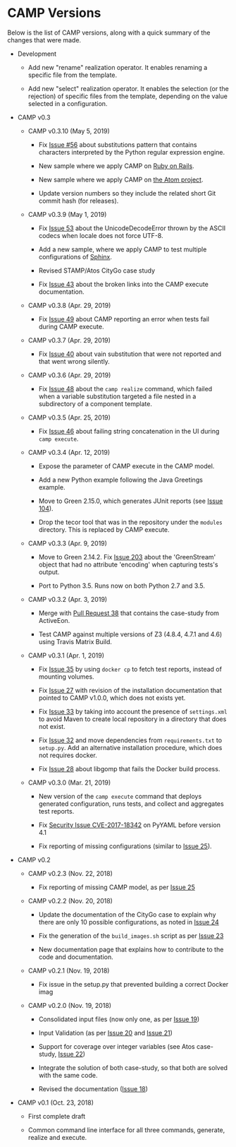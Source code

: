 # CAMP Versions

Below is the list of CAMP versions, along with a quick summary of the
changes that were made.

*   Development

    *   Add new "rename" realization operator. It enables renaming
        a specific file from the template.

    *   Add new "select" realization operator. It enables the
        selection (or the rejection) of specific files from the
        template, depending on the value selected in a configuration.

*   CAMP v0.3

    *   CAMP v0.3.10 (May 5, 2019)

        *   Fix [Issue
            #56](https://github.com/STAMP-project/camp/issues/53)
            about substitutions pattern that contains characters
            interpreted by the Python regular expression engine.

        *   New sample where we apply CAMP on [Ruby on
            Rails](https://github.com/STAMP-project/camp/issues/53).

        *   New sample where we apply CAMP on [the Atom
            project](https://github.com/atom/atom).

        *   Update version numbers so they include the related short Git
            commit hash (for releases).

    *   CAMP v0.3.9 (May 1, 2019)

        *   Fix [Issue
            53](https://github.com/STAMP-project/camp/issues/53) about
            the UnicodeDecodeError thrown by the ASCII codecs when
            locale does not force UTF-8.

        *   Add a new sample, where we apply CAMP to test multiple
            configurations of
            [Sphinx](https://github.com/sphinx-doc/sphinx.git).

        *   Revised STAMP/Atos CityGo case study

        *   Fix [Issue
            43](https://github.com/STAMP-project/camp/issues/43) about
            the broken links into the CAMP execute documentation.

    *   CAMP v0.3.8 (Apr. 29, 2019)

        *   Fix [Issue
            49](https://github.com/STAMP-project/camp/issues/49) about
            CAMP reporting an error when tests fail during CAMP
            execute.

    *   CAMP v0.3.7 (Apr. 29, 2019)

        *   Fix [Issue
            40](https://github.com/STAMP-project/camp/issues/40) about
            vain substitution that were not reported and that went wrong
            silently.

    *   CAMP v0.3.6 (Apr. 29, 2019)

        *   Fix [Issue
            48](https://github.com/STAMP-project/camp/issues/48) about
            the `camp realize` command, which failed when a variable
            substitution targeted a file nested in a subdirectory of a
            component template.

    *   CAMP v0.3.5 (Apr. 25, 2019)

        *   Fix [Issue
            46](https://github.com/STAMP-project/camp/issues/46) about
            failing string concatenation in the UI during `camp
            execute`.

    *   CAMP v0.3.4 (Apr. 12, 2019)

        *   Expose the parameter of CAMP execute in the CAMP model.

        *   Add a new Python example following the Java Greetings example.

        *   Move to Green 2.15.0, which generates JUnit reports (see
            [Issue 104](https://guthub.com/cleancut/green/issue/104)).

        *   Drop the tecor tool that was in the repository under the
            `modules` directory. This is replaced by CAMP execute.

    *   CAMP v0.3.3 (Apr. 9, 2019)

        *   Move to Green 2.14.2. Fix [Issue
            203](https://github.com/cleancut/green/issues/203) about the
            'GreenStream' object that had no attribute 'encoding' when
            capturing tests's output.

        *   Port to Python 3.5. Runs now on both Python 2.7 and 3.5.

    *   CAMP v0.3.2 (Apr. 3, 2019)

        *   Merge with [Pull Request
            38](https://github.com/STAMP-project/camp/pull/38) that
            contains the case-study from ActiveEon.

        *   Test CAMP against multiple versions of Z3 (4.8.4, 4.7.1 and
            4.6) using Travis Matrix Build.

    *   CAMP v0.3.1 (Apr. 1, 2019)

        *   Fix [Issue
            35](https://github.com/STAMP-project/camp/issues/35) by
            using `docker cp` to fetch test reports, instead of
            mounting volumes.

        *   Fix [Issue
            27](https://github.com/STAMP-project/camp/issues/27) with
            revision of the installation documentation that pointed to
            CAMP v1.0.0, which does not exists yet.

        *   Fix [Issue
            33](https://github.com/STAMP-project/camp/issues/33) by
            taking into account the presence of `settings.xml` to
            avoid Maven to create local repository in a directory that
            does not exist.

        *   Fix [Issue
            32](https://github.com/STAMP-project/camp/issues/32) and
            move dependencies from `requirements.txt` to
            `setup.py`. Add an alternative installation procedure,
            which does not requires docker.

        *   Fix [Issue
            28](https://github.com/STAMP-project/camp/issues/28) about
            libgomp that fails the Docker build process.

    *   CAMP v0.3.0 (Mar. 21, 2019)

        *   New version of the `camp execute` command that deploys
            generated configuration, runs tests, and collect and
            aggregates test reports.

        *   Fix [Security Issue
            CVE-2017-18342](https://nvd.nist.gov/vuln/detail/CVE-2017-18342)
            on PyYAML before version 4.1

	    *   Fix reporting of missing configurations (similar to [Issue
		    25](https://github.com/STAMP-project/camp/issues/25)).

*   CAMP v0.2

	*   CAMP v0.2.3 (Nov. 22, 2018)

		*   Fix reporting of missing CAMP model, as per [Issue
			25](https://github.com/STAMP-project/camp/issues/25)

	*  CAMP v0.2.2 (Nov. 20, 2018)

		*   Update the documentation of the CityGo case to explain why
			there are only 10 possible configurations, as noted in
			[Issue
			24](https://github.com/STAMP-project/camp/issues/24)

		*   Fix the generation of the `build_images.sh` script as per
			[Issue
			23](https://github.com/STAMP-project/camp/issues/23)

		*   New documentation page that explains how to contribute to
			the code and documentation.

	*   CAMP v0.2.1 (Nov. 19, 2018)

		*   Fix issue in the setup.py that prevented building a correct
			Docker imag

	*   CAMP v0.2.0 (Nov. 19, 2018)

		*   Consolidated input files (now only one, as per [Issue
			19](https://github.com/STAMP-project/camp/issues/19))

		*   Input Validation (as per [Issue
			20](https://github.com/STAMP-project/camp/issues/20) and
			[Issue 21](https://github.com/STAMP-project/camp/issues/21))

		*   Support for coverage over integer variables (see Atos case-study,
			[Issue 22](https://github.com/STAMP-project/camp/issues/22))

		*   Integrate the solution of both case-study, so that both are solved
			with the same code.

		*   Revised the documentation ([Issue
			18](https://github.com/STAMP-project/camp/issues/18))

*   CAMP v0.1 (Oct. 23, 2018)

	*    First complete draft

	*    Common command line interface for all three commands,
         generate, realize and execute.
